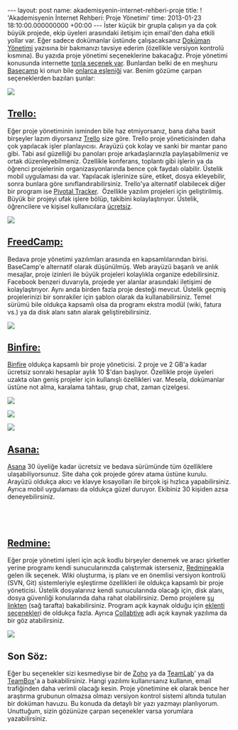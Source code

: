 --- layout: post name: akademisyenin-internet-rehberi-proje title: ! 'Akademisyenin İnternet Rehberi: Proje Yönetimi' time: 2013-01-23 18:10:00.000000000 +00:00 ---
İster küçük bir grupla çalışın ya da çok büyük projede, ekip üyeleri arasındaki iletişim için email'den daha etkili yollar var. Eğer sadece dokümanlar üstünde çalışacaksanız [Doküman Yönetimi](http://www.asuyatuyolar.org/2011/12/akademisyenin-internet-rehberi-dokuman.html) yazısına bir bakmanızı tavsiye ederim (özellikle versiyon kontrolü kısmına).
Bu yazıda proje yönetimi seçeneklerine bakacağız. Proje yönetimi konusunda internette [tonla seçenek var](http://en.wikipedia.org/wiki/Comparison_of_project-management_software). Bunlardan belki de en meşhuru [Basecamp](http://basecamp.com/) ki onun bile [onlarca eşleniği](http://pm-sherpa.com/features/basecamp-alternatives/) var. Benim gözüme çarpan seçeneklerden bazıları şunlar:

[![](http://1.bp.blogspot.com/-LlL4QuhwZrw/UP7U81GNmjI/AAAAAAAACoA/fFb2AkPBL0Q/s200/office_mess.JPG)](http://1.bp.blogspot.com/-LlL4QuhwZrw/UP7U81GNmjI/AAAAAAAACoA/fFb2AkPBL0Q/s1600/office_mess.JPG)

[Trello:](https://trello.com/)
------------------------------

Eğer proje yönetiminin isminden bile haz etmiyorsanız, bana daha basit birşeyler lazım diyorsanız [Trello](https://trello.com/) size göre. Trello proje yöneticisinden daha çok yapılacak işler planlayıcısı. Arayüzü çok kolay ve sanki bir mantar pano gibi. Tabi asıl güzelliği bu panoları proje arkadaşlarınızla paylaşabilmeniz ve ortak düzenleyebilmeniz. Özellikle konferans, toplantı gibi işlerin ya da öğrenci projelerinin organizasyonlarında bence çok faydalı olabilir. Üstelik mobil uygulaması da var.
Yapılacak işlerinize süre, etiket, dosya ekleyebilir, sonra bunlara göre sınıflandırabilirsiniz.
Trello'ya alternatif olabilecek diğer bir program ise [Pivotal Tracker](https://www.pivotaltracker.com/).  Özellikle yazılım projeleri için geliştirilmiş. Büyük bir projeyi ufak işlere bölüp, takibini kolaylaştırıyor. Üstelik, öğrencilere ve kişisel kullanıcılara [ücretsiz](http://www.pivotaltracker.com/help/faq#istrackerreallyfreeforpublicprojectsindividualusenonprofitsandeducators).

[![](http://1.bp.blogspot.com/-KowUCeViMeI/UPwrhK66QkI/AAAAAAAACnE/pCfEySrLND0/s640/trello.jpg)](https://trello.com/)

[FreedCamp:](https://freedcamp.com/)
------------------------------------

Bedava proje yönetimi yazılımları arasında en kapsamlılarından birisi. BaseCamp'e alternatif olarak düşünülmüş. Web arayüzü başarılı ve anlık mesajlar, proje izinleri ile büyük projeleri kolaylıkla organize edebilirsiniz. Facebook benzeri duvarıyla, projede yer alanlar arasındaki iletişimi de kolaylaştırıyor.
Aynı anda birden fazla proje desteği mevcut. Üstelik geçmiş projelerinizi bir sonrakiler için şablon olarak da kullanabilirsiniz.
Temel sürümü bile oldukça kapsamlı olsa da programı ekstra modül (wiki, fatura vs.) ya da disk alanı satın alarak geliştirebilirsiniz.

[![](http://4.bp.blogspot.com/-6gpltuKPyiQ/UPvxQ71iYyI/AAAAAAAACkE/3fD74bzeS3Q/s1600/freedcamp-screenshot.png)](https://freedcamp.com/)

[Binfire:](https://www.binfire.com/)
------------------------------------

[Binfire](https://www.binfire.com/) oldukça kapsamlı bir proje yöneticisi. 2 proje ve 2 GB'a kadar  ücretsiz sonraki hesaplar aylık 10 \$'dan başlıyor.
Özellikle proje üyeleri uzakta olan geniş projeler için kullanışlı özellikleri var. Mesela, dokümanlar üstüne not alma, karalama tahtası, grup chat, zaman çizelgesi.

[![](http://1.bp.blogspot.com/-5-ELO37_b5Q/UPv2xUR3CrI/AAAAAAAACk8/v_UF_y5PmzY/s1600/1_markup.png)](http://1.bp.blogspot.com/-5-ELO37_b5Q/UPv2xUR3CrI/AAAAAAAACk8/v_UF_y5PmzY/s1600/1_markup.png)

[![](http://3.bp.blogspot.com/-wEGqH6B07EE/UPv23TjlsJI/AAAAAAAAClE/dZj9DY3FaSM/s1600/2_whiteboard.png)](http://3.bp.blogspot.com/-wEGqH6B07EE/UPv23TjlsJI/AAAAAAAAClE/dZj9DY3FaSM/s1600/2_whiteboard.png)

[![](http://4.bp.blogspot.com/-820eRNtysx8/UPv2-LRBnXI/AAAAAAAAClM/c5zAN44jd_Y/s1600/7_gantt.png)](http://4.bp.blogspot.com/-820eRNtysx8/UPv2-LRBnXI/AAAAAAAAClM/c5zAN44jd_Y/s1600/7_gantt.png)

[Asana:](http://asana.com/)
---------------------------

[Asana](http://asana.com/) 30 üyeliğe kadar ücretsiz ve bedava sürümünde tüm özelliklere ulaşabiliyorsunuz. Site daha çok projede görev atama üstüne kurulu. Arayüzü oldukça akıcı ve klavye kısayolları ile birçok işi hızlıca yapabilirsiniz. Ayrıca mobil uygulaması da oldukça güzel duruyor. Ekibiniz 30 kişiden azsa deneyebilirsiniz.

 
-

[Redmine:](http://www.redmine.org/)
-----------------------------------

Eğer proje yönetimi işleri için açık kodlu birşeyler denemek ve aracı şirketler yerine programı kendi sunucularınızda çalıştırmak isterseniz, [Redmine](http://www.redmine.org/)akla gelen ilk seçenek.
Wiki oluşturma, iş planı ve en önemlisi versiyon kontrolü (SVN, Git) sistemleriyle eşleştirme özellikleri ile oldukça kapsamlı bir proje yöneticisi. Üstelik dosyalarınız kendi sunucularında olacağı için, disk alanı, dosya güvenliği konularında daha rahat olabilirsiniz.
Demo projelere [şu linkten](http://demo.redmine.org/) (sağ tarafta) bakabilirsiniz. Program açık kaynak olduğu için [eklenti seçenekler](http://www.redmine.org/plugins?page=1)i de oldukça fazla.
Ayrıca [Collabtive](http://collabtive.o-dyn.de/) adlı açık kaynak yazılıma da bir göz atabilirsiniz.

[![](http://2.bp.blogspot.com/-GVy1d7qeVgo/UPwjQxb0YaI/AAAAAAAACmI/b4dlZ-zuHDQ/s640/redmine.png)](http://2.bp.blogspot.com/-GVy1d7qeVgo/UPwjQxb0YaI/AAAAAAAACmI/b4dlZ-zuHDQ/s1600/redmine.png)

Son Söz:
--------

Eğer bu seçenekler sizi kesmediyse bir de [Zoho](http://www.zoho.com/projects) ya da [TeamLab](http://www.teamlab.com/)' ya da [TeamBox](http://teambox.com/)'a a bakabilirsiniz. Hangi yazılımı kullanırsanız kullanın, email trafiğinden daha verimli olacağı kesin. Proje yönetimine ek olarak bence her araştırma grubunun olmazsa olmazı versiyon kontrol sistemi altında tutulan bir doküman havuzu. Bu konuda da detaylı bir yazı yazmayı planlıyorum.
Unuttuğum, sizin gözünüze çarpan seçenekler varsa yorumlara yazabilirsiniz.
